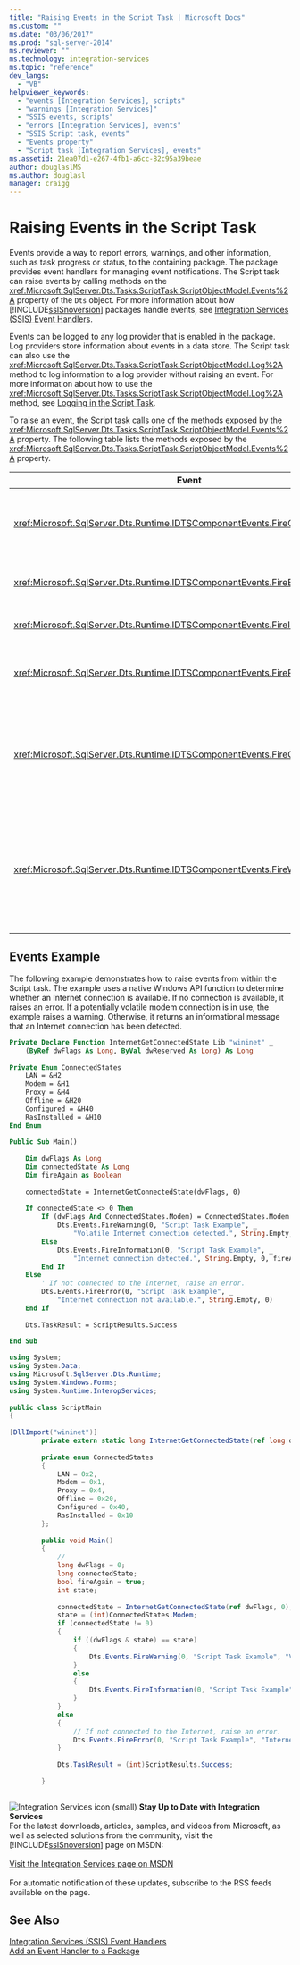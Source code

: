 ```yaml
---
title: "Raising Events in the Script Task | Microsoft Docs"
ms.custom: ""
ms.date: "03/06/2017"
ms.prod: "sql-server-2014"
ms.reviewer: ""
ms.technology: integration-services
ms.topic: "reference"
dev_langs: 
  - "VB"
helpviewer_keywords: 
  - "events [Integration Services], scripts"
  - "warnings [Integration Services]"
  - "SSIS events, scripts"
  - "errors [Integration Services], events"
  - "SSIS Script task, events"
  - "Events property"
  - "Script task [Integration Services], events"
ms.assetid: 21ea07d1-e267-4fb1-a6cc-82c95a39beae
author: douglaslMS
ms.author: douglasl
manager: craigg
---
```

# Raising Events in the Script Task
  Events provide a way to report errors, warnings, and other information, such as task progress or status, to the containing package. The package provides event handlers for managing event notifications. The Script task can raise events by calling methods on the <xref:Microsoft.SqlServer.Dts.Tasks.ScriptTask.ScriptObjectModel.Events%2A> property of the `Dts` object. For more information about how [!INCLUDE[ssISnoversion](../../../includes/ssisnoversion-md.md)] packages handle events, see [Integration Services &#40;SSIS&#41; Event Handlers](../../integration-services-ssis-event-handlers.md).  
  
 Events can be logged to any log provider that is enabled in the package. Log providers store information about events in a data store. The Script task can also use the <xref:Microsoft.SqlServer.Dts.Tasks.ScriptTask.ScriptObjectModel.Log%2A> method to log information to a log provider without raising an event. For more information about how to use the <xref:Microsoft.SqlServer.Dts.Tasks.ScriptTask.ScriptObjectModel.Log%2A> method, see [Logging in the Script Task](logging-in-the-script-task.md).  
  
 To raise an event, the Script task calls one of the methods exposed by the <xref:Microsoft.SqlServer.Dts.Tasks.ScriptTask.ScriptObjectModel.Events%2A> property. The following table lists the methods exposed by the <xref:Microsoft.SqlServer.Dts.Tasks.ScriptTask.ScriptObjectModel.Events%2A> property.  
  
|Event|Description|  
|-----------|-----------------|  
|<xref:Microsoft.SqlServer.Dts.Runtime.IDTSComponentEvents.FireCustomEvent%2A>|Raises a user-defined custom event in the package.|  
|<xref:Microsoft.SqlServer.Dts.Runtime.IDTSComponentEvents.FireError%2A>|Informs the package of an error condition.|  
|<xref:Microsoft.SqlServer.Dts.Runtime.IDTSComponentEvents.FireInformation%2A>|Provides information to the user.|  
|<xref:Microsoft.SqlServer.Dts.Runtime.IDTSComponentEvents.FireProgress%2A>|Informs the package of the progress of the task.|  
|<xref:Microsoft.SqlServer.Dts.Runtime.IDTSComponentEvents.FireQueryCancel%2A>|Returns a value that indicates whether the package needs the task to shut down prematurely.|  
|<xref:Microsoft.SqlServer.Dts.Runtime.IDTSComponentEvents.FireWarning%2A>|Informs the package that the task is in a state that warrants user notification, but is not an error condition.|  
  
## Events Example  
 The following example demonstrates how to raise events from within the Script task. The example uses a native Windows API function to determine whether an Internet connection is available. If no connection is available, it raises an error. If a potentially volatile modem connection is in use, the example raises a warning. Otherwise, it returns an informational message that an Internet connection has been detected.  
  
```vb  
Private Declare Function InternetGetConnectedState Lib "wininet" _  
    (ByRef dwFlags As Long, ByVal dwReserved As Long) As Long  
  
Private Enum ConnectedStates  
    LAN = &H2  
    Modem = &H1  
    Proxy = &H4  
    Offline = &H20  
    Configured = &H40  
    RasInstalled = &H10  
End Enum  
  
Public Sub Main()  
  
    Dim dwFlags As Long  
    Dim connectedState As Long  
    Dim fireAgain as Boolean  
  
    connectedState = InternetGetConnectedState(dwFlags, 0)  
  
    If connectedState <> 0 Then  
        If (dwFlags And ConnectedStates.Modem) = ConnectedStates.Modem Then  
            Dts.Events.FireWarning(0, "Script Task Example", _  
                "Volatile Internet connection detected.", String.Empty, 0)  
        Else  
            Dts.Events.FireInformation(0, "Script Task Example", _  
                "Internet connection detected.", String.Empty, 0, fireAgain)  
        End If  
    Else  
        ' If not connected to the Internet, raise an error.  
        Dts.Events.FireError(0, "Script Task Example", _  
            "Internet connection not available.", String.Empty, 0)  
    End If  
  
    Dts.TaskResult = ScriptResults.Success  
  
End Sub  
```  
  
```csharp  
using System;  
using System.Data;  
using Microsoft.SqlServer.Dts.Runtime;  
using System.Windows.Forms;  
using System.Runtime.InteropServices;  
  
public class ScriptMain  
{  
  
[DllImport("wininet")]  
        private extern static long InternetGetConnectedState(ref long dwFlags, long dwReserved);  
  
        private enum ConnectedStates  
        {  
            LAN = 0x2,  
            Modem = 0x1,  
            Proxy = 0x4,  
            Offline = 0x20,  
            Configured = 0x40,  
            RasInstalled = 0x10  
        };  
  
        public void Main()  
        {  
            //  
            long dwFlags = 0;  
            long connectedState;  
            bool fireAgain = true;  
            int state;  
  
            connectedState = InternetGetConnectedState(ref dwFlags, 0);  
            state = (int)ConnectedStates.Modem;  
            if (connectedState != 0)  
            {  
                if ((dwFlags & state) == state)  
                {  
                    Dts.Events.FireWarning(0, "Script Task Example", "Volatile Internet connection detected.", String.Empty, 0);  
                }  
                else  
                {  
                    Dts.Events.FireInformation(0, "Script Task Example", "Internet connection detected.", String.Empty, 0, ref fireAgain);  
                }  
            }  
            else  
            {  
                // If not connected to the Internet, raise an error.  
                Dts.Events.FireError(0, "Script Task Example", "Internet connection not available.", String.Empty, 0);  
            }  
  
            Dts.TaskResult = (int)ScriptResults.Success;  
  
        }  
  
```  
  
![Integration Services icon (small)](../../media/dts-16.gif "Integration Services icon (small)")  **Stay Up to Date with Integration Services**<br /> For the latest downloads, articles, samples, and videos from Microsoft, as well as selected solutions from the community, visit the [!INCLUDE[ssISnoversion](../../../includes/ssisnoversion-md.md)] page on MSDN:<br /><br /> [Visit the Integration Services page on MSDN](http://go.microsoft.com/fwlink/?LinkId=136655)<br /><br /> For automatic notification of these updates, subscribe to the RSS feeds available on the page.  
  
## See Also  
 [Integration Services &#40;SSIS&#41; Event Handlers](../../integration-services-ssis-event-handlers.md)   
 [Add an Event Handler to a Package](../../add-an-event-handler-to-a-package.md)  
  
  
